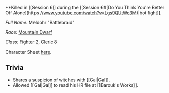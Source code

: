 **Killed in [[Session 6]] during the [[Session 6#[Do You Think You're Better Off Alone](https //www.youtube.com/watch?v=Lgs9QUtWc3M)|bot fight]].

*Full Name:* Meldohr "Battlebraid"

*Race:* [Mountain Dwarf](http://dnd5e.wikidot.com/dwarf)

*Class:* [Fighter](http://dnd5e.wikidot.com/fighter) 2, [Cleric](http://dnd5e.wikidot.com/cleric) 8

Character Sheet [here](https://www.dndbeyond.com/characters/109816956).
## Trivia
+ Shares a suspicion of witches with [[Gal|Gal]].
+ Allowed [[Gal|Gal]] to read his HR file at [[Barouk's Works]].